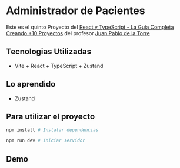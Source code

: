 # Administrador de Pacientes

Este es el quinto Proyecto del [React y TypeScript - La Guía Completa Creando +10 Proyectos](https://www.udemy.com/course/react-de-principiante-a-experto-creando-mas-de-10-aplicaciones/?kw=react&src=sac&couponCode=KEEPLEARNING) del profesor [Juan Pablo de la Torre](https://codigoconjuan.com/)

## Tecnologias Utilizadas
- Vite + React + TypeScript + Zustand

## Lo aprendido
- Zustand

## Para utilizar el proyecto
```bash
npm install # Instalar dependencias
```
```bash
npm run dev # Iniciar servidor
```
## Demo
